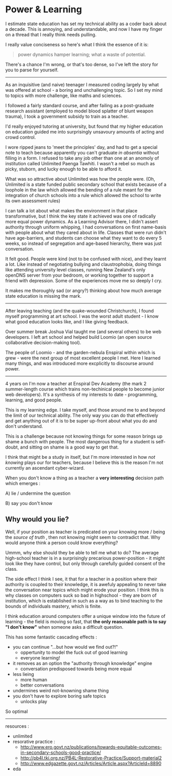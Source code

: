 # Power & Learning

I estimate state education has set my technical ability as a coder back about a decade.
This is annoying, and understandable, and now I have my finger on a thread that I really think needs pulling.

I really value conciseness so here's what I think the essence of it is: 
> power dynamics hamper learning; what a waste of potential.

There's a chance I'm wrong, or that's too dense, so I've left the story for you to parse for yourself.

---

As an inquisitive (and naive) teenager I measured coding largely by what was offered at school - a boring and unchallenging topic.
So I set my mind to topics with more challenge, like maths and sciences.

I followed a fairly standard course, and after failing as a post-graduate research assistant (employed to model blood splatter of blunt weapon trauma), I took a government subsidy to train as a teacher. 

I'd really enjoyed tutoring at university, but found that my higher education on education guided me into surprisingly unsavoury amounts of acting and crowd control.

I wore ripped jeans to 'meet the principles' day, and had to get a special note to teach because apparently you can't graduate _in absentia_ without filling in a form.
I refused to take any job other than one at an anomoly of institution called Unlimited Paenga Tawhiti.
I wasn't a rebel so much as picky, stuborn, and lucky enough to be able to afford it.

What was so attractive about Unlimited was how the people were.
(Oh, Unlimited is a state funded public secondary school that exists because of a loophole in the law which allowed the bending of a rule meant for the integration of church schools into a rule which allowed the school to write its own assessment rules)

I can talk a lot about what makes the environment in that place transformative, but I think the key state it achieved was one of radically more equal power dynamics.
As a Learning Advisor there, I didn't assert authority through uniform whipping, I had conversations on first name-basis with people about what they cared about in life.
Classes that were run didn't have age-barriers, and students can choose what they want to do every 5 weeks, so instead of segregation and age-based hierarchy, there was just conversation.

It felt good.
People were kind (not to be confused with nice), and they learnt a lot.
Like instead of negotiating bullying and claustrophobia, doing things like attending university level classes, running New Zealand's only openDNS server from your bedroom, or working together to support a friend with depression.
Some of the experiences move me so deeply I cry.

It makes me thoroughly sad (or angry?) thinking about how much average state education is missing the mark.

---

After leaving teaching (and the quake-wounded Christchurch), I found myself programming at art school.
I was the worst adult student - I know what good education looks like, and I like giving feedback.

Over summer break Joshua Vial taught me (and several others) to be web developers.
I left art school and helped build Loomio (an open source collaborative decision-making tool).

The people of Loomio - and the garden-nebula Enspiral within which is grew - were the next group of most excellent people I met.
Here I learned many things, and was introduced more excplicitly to discourse around power.

---

4 years on I'm now a teacher at Enspiral Dev Academy (the mark 2 summer-length course which trains non-techinical people to become junior web developers).
It's a synthesis of my interests to date - programming, learning, and good people.

This is my learning edge.
I take myself, and those around me to and beyond the limit of our technical ability.
The only way you can do that effectively and get anything out of it is to be super up-front about what you do and don't understand.

This is a challenge because not knowing things for some reason brings up shame a bunch with people.
The most dangerous thing for a student is self-doubt, and sitting on shame is a good way to get that.

I think that might be a study in itself, but I'm more interested in how _not knowing_ plays our for teachers, because I believe this is the reason I'm not currently an ascendant cyber-wizard.

When you don't know a thing as a teacher a **very interesting** decision path which emerges : 

A) lie / undermine the question

B) say you don't know


## Why would you lie?

Well, if your position as teacher is predicated on your knowing more / being the _source of truth_ , then not knowing might seem to contradict that.
Why would anyone think a person could know everything?

Ummm, why else should they be able to tell me what to do? 
The average high-school teacher is in a surprisingly precarious power-position - it might look like they have control, but only through carefully guided consent of the class.

The side effect I think I see, it that for a teacher in a position where their authority is coupled to their knowledge, it is awefuly appealing to never take the conversation near topics which might erode your position.
I think this is why classes on computers suck so bad in highschool - they are born of institution, which is established in such as a way as to bind teaching to the bounds of individuals mastery, which is finite.

I think education around computers offer a unique window into the future of learning - the field is moving so fast, that **the only reasonable path is to say "I don't know"** when someone asks a difficult question.

This has some fantastic cascading effects : 
- you can continue "...but how would we find out?!"
  - oppertunity to model the fuck out of good learning
  - everyone learning!
- it removes as an option the "authority through knowledge" engine
  - conversation predisposed towards being more equal
- less lieing
  - more human
  - better conversations
- undermines weird not-knowning shame thing
- you don't have to explore boring safe topics 
  - unlocks play

So optimal
 
 

---

resources : 

- unlimited
- resorative practice : 
  - http://www.ero.govt.nz/publications/towards-equitable-outcomes-in-secondary-schools-good-practice/
  - http://pb4l.tki.org.nz/PB4L-Restorative-Practice/Support-material2 
  - http://www.edgazette.govt.nz/Articles/Article.aspx?ArticleId=8890
- eda

